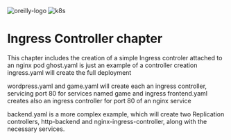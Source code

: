 ![oreilly-logo](./images/oreilly.png) ![k8s](./images/k8s.png)

# Ingress Controller chapter
This chapter includes the creation of a simple Ingress controler attached to an nginx pod
ghost.yaml is just an example of a controller creation
ingress.yaml will create the full deployment

wordpress.yaml and game.yaml will create each an ingress controller, servicing port 80 for services named game and ingress
frontend.yaml creates also an ingress controller for port 80 of an nginx service

backend.yaml is a more complex example, which will create two Replication controllers, http-backend and nginx-ingress-controller, along with the necessary services.